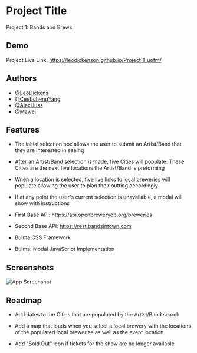 
# Project Title

Project 1: Bands and Brews

## Demo

Project Live Link: 
https://leodickenson.github.io/Project_1_uofm/

## Authors

- [@LeoDickens](https://github.com/LeoDickenson)
- [@CeebchengYang](https://github.com/Ceebcheng)
- [@AlexHuss](https://github.com/Huss33)
- [@Mawel](https://github.com/MSalah2021)

## Features

- The initial selection box allows the user to submit an Artist/Band that they are interested in seeing

- After an Artist/Band selection is made, five Cities will populate. These Cities are the next five locations the Artist/Band is preforming

- Wnen a location is selected, five live links to  local breweries will populate allowing the user to plan their outting accordingly

- If at any point the user's current selection is unavailable, a modal will show with instructions

- First Base API: 
https://api.openbrewerydb.org/breweries

- Second Base API: 
https://rest.bandsintown.com

- Bulma CSS Framework

- Bulma: Modal JavaScript Implementation

## Screenshots

![App Screenshot](https://via.placeholder.com/468x300?text=App+Screenshot+Here)
## Roadmap

- Add dates to the Cities that are populated by the Artist/Band search

- Add a map that loads when you select a local brewery with the locations of the populated local breweries as well as the event location

- Add "Sold Out" icon if tickets for the show are no longer available

